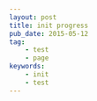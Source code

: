 ```yaml
---
layout: post
title: init progress 
pub_date: 2015-05-12
tag:
    - test
    - page
keywords:
    - init
    - test
---
```




<script>
document.write('<link rel="stylesheet" href="https://gist-assets.github.com/assets/embed-8bf0013c72fb64f0bb1bc1872b43e39e.css">')
document.write('<div id=\"gist22333783\" class=\"gist\">\n        <div class=\"gist-file\">\n          <div class=\"gist-data gist-syntax\">\n            \n\n\n\n    <div class=\"file-data\">\n      <table cellpadding=\"0\" cellspacing=\"0\" class=\"lines highlight\">\n        <tr>\n          <td class=\"line-numbers\">\n            <span class=\"line-number\" id=\"file-test-py-L1\" rel=\"file-test-py-L1\">1<\/span>\n            <span class=\"line-number\" id=\"file-test-py-L2\" rel=\"file-test-py-L2\">2<\/span>\n            <span class=\"line-number\" id=\"file-test-py-L3\" rel=\"file-test-py-L3\">3<\/span>\n            <span class=\"line-number\" id=\"file-test-py-L4\" rel=\"file-test-py-L4\">4<\/span>\n            <span class=\"line-number\" id=\"file-test-py-L5\" rel=\"file-test-py-L5\">5<\/span>\n          <\/td>\n          <td class=\"line-data\">\n            <pre class=\"line-pre\"><div class=\"line\" id=\"file-test-py-LC1\"><span class=\"pl-st\">def<\/span> <span class=\"pl-en\">test<\/span>():\n<\/div><div class=\"line\" id=\"file-test-py-LC2\">    <span class=\"pl-k\">print<\/span>(<span class=\"pl-s1\"><span class=\"pl-pds\">&#39;<\/span>test<span class=\"pl-pds\">&#39;<\/span><\/span>)\n<\/div><div class=\"line\" id=\"file-test-py-LC3\">&nbsp;\n<\/div><div class=\"line\" id=\"file-test-py-LC4\"><span class=\"pl-k\">if<\/span> <span class=\"pl-sv\">__name__<\/span><span class=\"pl-k\">==<\/span><span class=\"pl-s1\"><span class=\"pl-pds\">&#39;<\/span>__main__<span class=\"pl-pds\">&#39;<\/span><\/span>:\n<\/div><div class=\"line\" id=\"file-test-py-LC5\">    <span class=\"pl-k\">pass<\/span>\n<\/div><\/pre>\n          <\/td>\n        <\/tr>\n      <\/table>\n    <\/div>\n\n          <\/div>\n          <div class=\"gist-meta\">\n            <a href=\"https://gist.github.com/chenyanclyz/f0b6c17e59ceb3fed279/raw/test.py\" style=\"float:right\">view raw<\/a>\n            <a href=\"https://gist.github.com/chenyanclyz/f0b6c17e59ceb3fed279#file-test-py\">test.py<\/a>\n            hosted with &#10084; by <a href=\"https://github.com\">GitHub<\/a>\n          <\/div>\n        <\/div>\n<\/div>\n')
</sicript>

<pre><code>
def test():
    print('test')
    def test():
    print('test')
    def test():
    print('test')
    def test():
    print('test')
    def test():
    print('test')
    def test():
    print('test')
    def test():
    print('test')
    def test():
    print('test')
    def test():
    print('test')
    def test():
    print('test')
    def test():
    print('test')
    def test():
    print('test')
    def test():
    print('test')
    def test():
    print('test')
    def test():
    print('test')
    def test():
    print('test')
    def test():
    print('test')
    def test():
    print('test')
    def test():
    print('test')
</code></pre>
